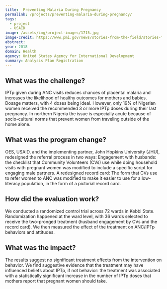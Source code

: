 ```yaml
---
title:  Preventing Malaria During Pregnancy  
permalink: /projects/preventing-malaria-during-pregnancy/
tags: 
  - project 
  - USAID
image: /assets/img/project-images/1715.jpg  
image-credit: https://www.pmi.gov/news/stories-from-the-field/stories-from-the-field---detail/increasing-uptake-of-iptp-success-seen-in-malawi
abstract: 
year: 2018  
domain: Health
agency: United States Agency for International Development
summary: Analysis Plan Registration
---
```

## What was the challenge?

IPTp given during ANC visits reduces chances of placental malaria and  increases the likelihood of healthy outcomes for mothers and babies. Dosage matters, with 4 doses being ideal. However, only 19% of Nigerian women received the recommended 3 or more IPTp doses during their last pregnancy. In northern Nigeria the issue is especially acute because of socio-cultural norms that prevent women from traveling outside of the home alone.  

## What was the program change?

OES, USAID, and the implementing partner, John Hopkins University (JHU), redesigned the referral process in two ways:
Engagement with husbands: the checklist that Community Volunteers (CVs) use while doing household visits with pregnant women was modified to include a specific script for engaging male partners.
A redesigned record card: The form that CVs use to refer women to ANC was modified to make it easier to use for a low-literacy population, in the form of a pictorial record card.


## How did the evaluation work?

We conducted a randomized control trial across 72 wards in Kebbi State. Randomization happened at the ward level, with 36 wards selected to receive the two-pronged treatment (husband engagement by CVs and the record card). We then measured the effect of the treatment on ANC/IPTp behaviors and attitudes. 

## What was the impact?

The results suggest no significant treatment effects from the intervention on behavior.  We find suggestive evidence that the treatment may have influenced beliefs about IPTp, if not behavior: the treatment was associated with a statistically significant increase in the number of IPTp doses that mothers report that pregnant women should take.  

